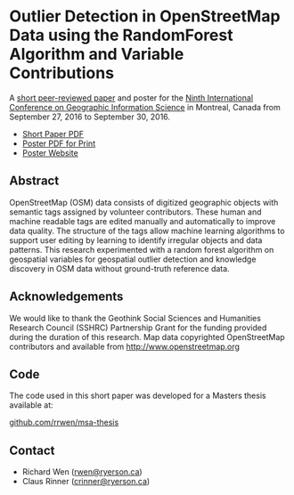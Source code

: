# Outlier Detection in OpenStreetMap Data using the RandomForest Algorithm and Variable Contributions
A [short peer-reviewed paper](http://giscience.geog.mcgill.ca/?page_id=33) and poster for the [Ninth International Conference on Geographic Information Science](http://giscience.geog.mcgill.ca) in Montreal, Canada from September 27, 2016 to September 30, 2016.

* [Short Paper PDF](https://github.com/rrwen/research-gisci2016/blob/master/paper.pdf)
* [Poster PDF for Print](https://github.com/rrwen/research-gisci2016/blob/master/poster.pdf)
* [Poster Website](https://rrwen.github.io/research-gisci2016)

## Abstract
OpenStreetMap (OSM) data consists of digitized geographic objects with semantic tags assigned by volunteer contributors. These human and machine readable tags are edited manually and automatically to improve data quality. The structure of the tags allow machine learning algorithms to support user editing by learning to identify irregular objects and data patterns. This research experimented with a random forest algorithm on geospatial variables for geospatial outlier detection and knowledge discovery in OSM data without ground-truth reference data.

## Acknowledgements
We would like to thank the Geothink Social Sciences and Humanities Research Council (SSHRC) Partnership Grant for the funding provided during the duration of this research. Map data copyrighted OpenStreetMap contributors and available from http://www.openstreetmap.org

## Code
The code used in this short paper was developed for a Masters thesis available at:

[github.com/rrwen/msa-thesis](https://github.com/rrwen/msa-thesis)

## Contact
* Richard Wen (rwen@ryerson.ca)
* Claus Rinner (crinner@ryerson.ca)
